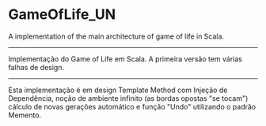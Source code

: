 # GameOfLife_UN
A implementation of the main architecture of game of life in Scala.

-------------
Implementação do Game of Life em Scala. A primeira versão tem várias falhas de design.

---
Esta implementação é em design Template Method com Injeção de Dependência, noção de ambiente infinito (as bordas
opostas "se tocam") cálculo de novas gerações automático e função "Undo" utilizando o padrão Memento.